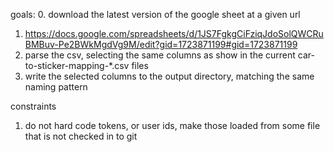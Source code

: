 goals:
0. download the latest version of the google sheet at a given url
  1. https://docs.google.com/spreadsheets/d/1JS7FgkgCiFziqJdoSolQWCRuBMBuv-Pe2BWkMgdVg9M/edit?gid=1723871199#gid=1723871199
1. parse the csv, selecting the same columns as show in the current car-to-sticker-mapping-*.csv files
2. write the selected columns to the output directory, matching the same naming pattern

constraints
1. do not hard code tokens, or user ids, make those loaded from some file that is not checked in to git